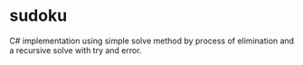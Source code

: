 # sudoku

C# implementation using simple solve method by process of elimination and a recursive solve with try and error.

